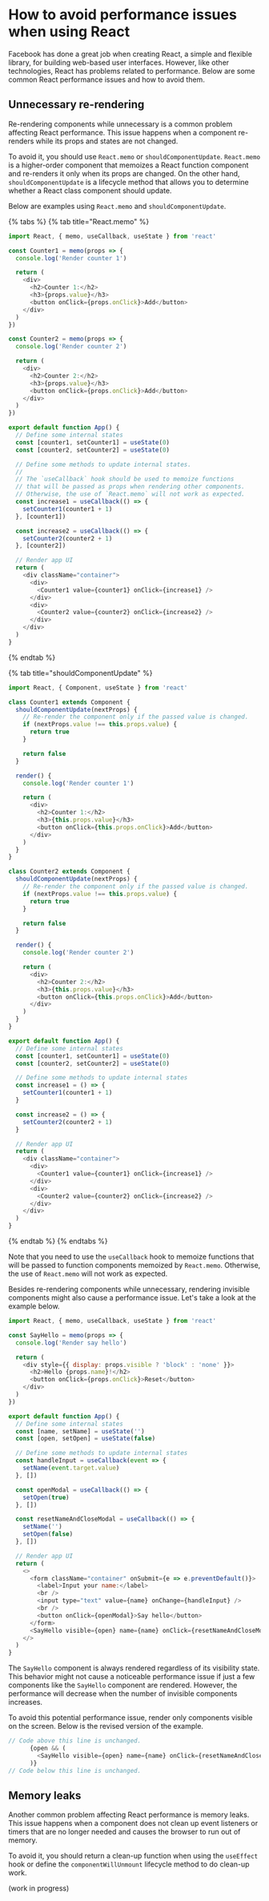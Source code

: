 # How to avoid performance issues when using React

Facebook has done a great job when creating React, a simple and flexible library, for building web-based user interfaces. However, like other technologies, React has problems related to performance. Below are some common React performance issues and how to avoid them.

## Unnecessary re-rendering

Re-rendering components while unnecessary is a common problem affecting React performance. This issue happens when a component re-renders while its props and states are not changed.

To avoid it, you should use `React.memo` or `shouldComponentUpdate`. `React.memo` is a higher-order component that memoizes a React function component and re-renders it only when its props are changed. On the other hand, `shouldComponentUpdate` is a lifecycle method that allows you to determine whether a React class component should update.

Below are examples using `React.memo` and `shouldComponentUpdate`.

{% tabs %}
{% tab title="React.memo" %}
```javascript
import React, { memo, useCallback, useState } from 'react'

const Counter1 = memo(props => {
  console.log('Render counter 1')

  return (
    <div>
      <h2>Counter 1:</h2>
      <h3>{props.value}</h3>
      <button onClick={props.onClick}>Add</button>
    </div>
  )
})

const Counter2 = memo(props => {
  console.log('Render counter 2')

  return (
    <div>
      <h2>Counter 2:</h2>
      <h3>{props.value}</h3>
      <button onClick={props.onClick}>Add</button>
    </div>
  )
})

export default function App() {
  // Define some internal states
  const [counter1, setCounter1] = useState(0)
  const [counter2, setCounter2] = useState(0)

  // Define some methods to update internal states.
  //
  // The `useCallback` hook should be used to memoize functions
  // that will be passed as props when rendering other components.
  // Otherwise, the use of `React.memo` will not work as expected.
  const increase1 = useCallback(() => {
    setCounter1(counter1 + 1)
  }, [counter1])

  const increase2 = useCallback(() => {
    setCounter2(counter2 + 1)
  }, [counter2])

  // Render app UI
  return (
    <div className="container">
      <div>
        <Counter1 value={counter1} onClick={increase1} />
      </div>
      <div>
        <Counter2 value={counter2} onClick={increase2} />
      </div>
    </div>
  )
}
```
{% endtab %}

{% tab title="shouldComponentUpdate" %}
```javascript
import React, { Component, useState } from 'react'

class Counter1 extends Component {
  shouldComponentUpdate(nextProps) {
    // Re-render the component only if the passed value is changed.
    if (nextProps.value !== this.props.value) {
      return true
    }

    return false
  }

  render() {
    console.log('Render counter 1')

    return (
      <div>
        <h2>Counter 1:</h2>
        <h3>{this.props.value}</h3>
        <button onClick={this.props.onClick}>Add</button>
      </div>
    )
  }
}

class Counter2 extends Component {
  shouldComponentUpdate(nextProps) {
    // Re-render the component only if the passed value is changed.
    if (nextProps.value !== this.props.value) {
      return true
    }

    return false
  }

  render() {
    console.log('Render counter 2')

    return (
      <div>
        <h2>Counter 2:</h2>
        <h3>{this.props.value}</h3>
        <button onClick={this.props.onClick}>Add</button>
      </div>
    )
  }
}

export default function App() {
  // Define some internal states
  const [counter1, setCounter1] = useState(0)
  const [counter2, setCounter2] = useState(0)

  // Define some methods to update internal states
  const increase1 = () => {
    setCounter1(counter1 + 1)
  }

  const increase2 = () => {
    setCounter2(counter2 + 1)
  }

  // Render app UI
  return (
    <div className="container">
      <div>
        <Counter1 value={counter1} onClick={increase1} />
      </div>
      <div>
        <Counter2 value={counter2} onClick={increase2} />
      </div>
    </div>
  )
}
```
{% endtab %}
{% endtabs %}

Note that you need to use the `useCallback` hook to memoize functions that will be passed to function components memoized by `React.memo`. Otherwise, the use of `React.memo` will not work as expected.

Besides re-rendering components while unnecessary, rendering invisible components might also cause a performance issue. Let's take a look at the example below.

```javascript
import React, { memo, useCallback, useState } from 'react'

const SayHello = memo(props => {
  console.log('Render say hello')

  return (
    <div style={{ display: props.visible ? 'block' : 'none' }}>
      <h2>Hello {props.name}!</h2>
      <button onClick={props.onClick}>Reset</button>
    </div>
  )
})

export default function App() {
  // Define some internal states
  const [name, setName] = useState('')
  const [open, setOpen] = useState(false)

  // Define some methods to update internal states
  const handleInput = useCallback(event => {
    setName(event.target.value)
  }, [])

  const openModal = useCallback(() => {
    setOpen(true)
  }, [])

  const resetNameAndCloseModal = useCallback(() => {
    setName('')
    setOpen(false)
  }, [])

  // Render app UI
  return (
    <>
      <form className="container" onSubmit={e => e.preventDefault()}>
        <label>Input your name:</label>
        <br />
        <input type="text" value={name} onChange={handleInput} />
        <br />
        <button onClick={openModal}>Say hello</button>
      </form>
      <SayHello visible={open} name={name} onClick={resetNameAndCloseModal} />
    </>
  )
}
```

The `SayHello` component is always rendered regardless of its visibility state. This behavior might not cause a noticeable performance issue if just a few components like the `SayHello` component are rendered. However, the performance will decrease when the number of invisible components increases.

To avoid this potential performance issue, render only components visible on the screen. Below is the revised version of the example.

```javascript
// Code above this line is unchanged.
      {open && (
        <SayHello visible={open} name={name} onClick={resetNameAndCloseModal} />
      )}
// Code below this line is unchanged.
```

## Memory leaks

Another common problem affecting React performance is memory leaks. This issue happens when a component does not clean up event listeners or timers that are no longer needed and causes the browser to run out of memory.

To avoid it, you should return a clean-up function when using the `useEffect` hook or define the `componentWillUnmount` lifecycle method to do clean-up work.

(work in progress)
